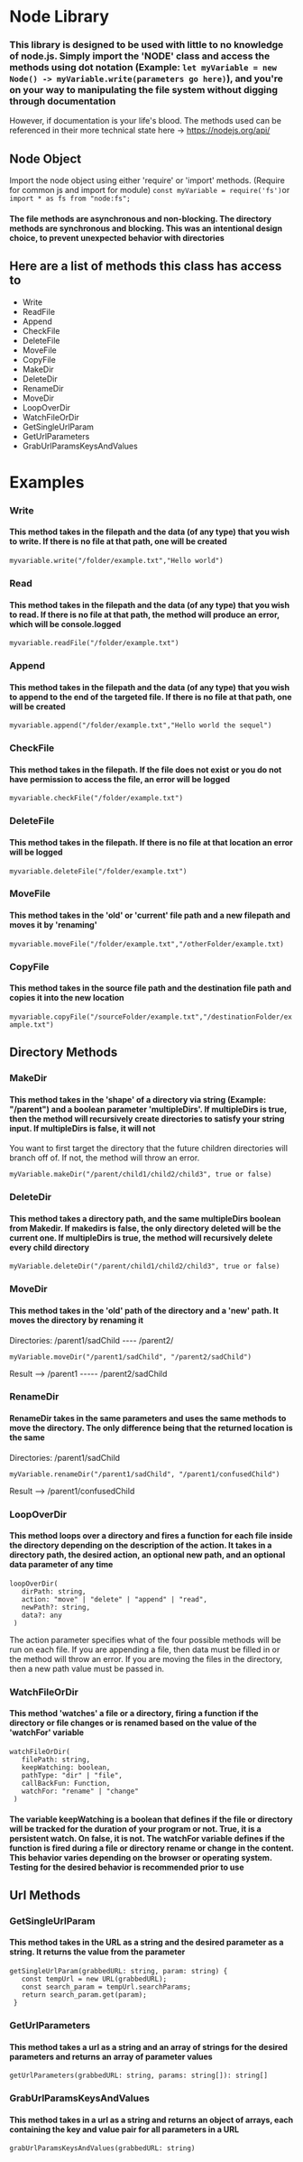 # Node Library

### This library is designed to be used with little to no knowledge of node.js. Simply import the 'NODE' class and access the methods using dot notation (Example: `let myVariable = new Node() -> myVariable.write(parameters go here)`), and you're on your way to manipulating the file system without digging through documentation

However, if documentation is your life's blood. The methods used can be referenced in their more technical state here -> <https://nodejs.org/api/>

## Node Object

Import the node object using either 'require' or 'import' methods. (Require for common js and import for module)
`const myVariable = require('fs')`or `import * as fs from "node:fs";`

#### The file methods are asynchronous and non-blocking. The directory methods are synchronous and blocking. This was an intentional design choice, to prevent unexpected behavior with directories

## Here are a list of methods this class has access to

- Write
- ReadFile
- Append
- CheckFile
- DeleteFile
- MoveFile
- CopyFile
- MakeDir
- DeleteDir
- RenameDir
- MoveDir
- LoopOverDir
- WatchFileOrDir
- GetSingleUrlParam
- GetUrlParameters
- GrabUrlParamsKeysAndValues

# Examples

### Write

#### This method takes in the filepath and the data (of any type) that you wish to write. If there is no file at that path, one will be created

`myvariable.write("/folder/example.txt","Hello world")`

### Read

#### This method takes in the filepath and the data (of any type) that you wish to read. If there is no file at that path, the method will produce an error, which will be console.logged

`myvariable.readFile("/folder/example.txt")`

### Append

#### This method takes in the filepath and the data (of any type) that you wish to append to the end of the targeted file. If there is no file at that path, one will be created

`myvariable.append("/folder/example.txt","Hello world the sequel")`

### CheckFile

#### This method takes in the filepath. If the file does not exist or you do not have permission to access the file, an error will be logged

`myvariable.checkFile("/folder/example.txt")`

### DeleteFile

#### This method takes in the filepath. If there is no file at that location an error will be logged

`myvariable.deleteFile("/folder/example.txt")`

### MoveFile

#### This method takes in the 'old' or 'current' file path and a new filepath and moves it by 'renaming'

`myvariable.moveFile("/folder/example.txt","/otherFolder/example.txt)`

### CopyFile

#### This method takes in the source file path and the destination file path and copies it into the new location

`myvariable.copyFile("/sourceFolder/example.txt","/destinationFolder/example.txt")`

## Directory Methods

### MakeDir

#### This method takes in the 'shape' of a directory via string (Example: "/parent") and a boolean parameter 'multipleDirs'. If multipleDirs is true, then the method will recursively create directories to satisfy your string input. If multipleDirs is false, it will not

You want to first target the directory that the future children directories will branch off of. If not, the method will throw an error.

`myVariable.makeDir("/parent/child1/child2/child3", true or false)`

### DeleteDir

#### This method takes a directory path, and the same multipleDirs boolean from Makedir. If makedirs is false, the only directory deleted will be the current one. If multipleDirs is true, the method will recursively delete every child directory

`myVariable.deleteDir("/parent/child1/child2/child3", true or false)`

### MoveDir

#### This method takes in the 'old' path of the directory and a 'new' path. It moves the directory by renaming it

Directories: /parent1/sadChild ---- /parent2/

`myVariable.moveDir("/parent1/sadChild", "/parent2/sadChild")`

Result --> /parent1 ----- /parent2/sadChild

### RenameDir

#### RenameDir takes in the same parameters and uses the same methods to move the directory. The only difference being that the returned location is the same

Directories: /parent1/sadChild

`myVariable.renameDir("/parent1/sadChild", "/parent1/confusedChild")`

Result --> /parent1/confusedChild

### LoopOverDir

#### This method loops over a directory and fires a function for each file inside the directory depending on the description of the action. It takes in a directory path, the desired action, an optional new path, and an optional data parameter of any time

```
loopOverDir(
   dirPath: string,
   action: "move" | "delete" | "append" | "read",
   newPath?: string,
   data?: any
 )
```

The action parameter specifies what of the four possible methods will be run on each file. If you are appending a file, then data must be filled in or the method will throw an error. If you are moving the files in the directory, then a new path value must be passed in.

### WatchFileOrDir

#### This method 'watches' a file or a directory, firing a function if the directory or file changes or is renamed based on the value of the 'watchFor' variable

```
watchFileOrDir(
   filePath: string,
   keepWatching: boolean,
   pathType: "dir" | "file",
   callBackFun: Function,
   watchFor: "rename" | "change"
 )
```

#### The variable keepWatching is a boolean that defines if the file or directory will be tracked for the duration of your program or not. True, it is a persistent watch. On false, it is not. The watchFor variable defines if the function is fired during a file or directory rename or change in the content. This behavior varies depending on the browser or operating system. Testing for the desired behavior is recommended prior to use

## Url Methods

### GetSingleUrlParam

#### This method takes in the URL as a string and the desired parameter as a string. It returns the value from the parameter

```
getSingleUrlParam(grabbedURL: string, param: string) {
   const tempUrl = new URL(grabbedURL);
   const search_param = tempUrl.searchParams;
   return search_param.get(param);
 }
```

### GetUrlParameters

#### This method takes a url as a string and an array of strings for the desired parameters and returns an array of parameter values

`getUrlParameters(grabbedURL: string, params: string[]): string[]`

### GrabUrlParamsKeysAndValues

#### This method takes in a url as a string and returns an object of arrays, each containing the key and value pair for all parameters in a URL

`grabUrlParamsKeysAndValues(grabbedURL: string)`
